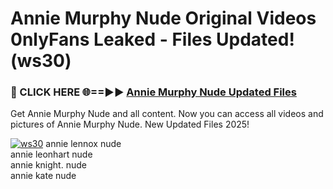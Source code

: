 # Annie Murphy Nude Original Videos 0nlyFans Leaked - Files Updated! (ws30)

<h3>🔴 CLICK HERE 🌐==►► <a href="https://tinyurl.com/4mcuefdz" rel="nofollow">Annie Murphy Nude Updated Files</a></h3>

Get Annie Murphy Nude and all content. Now you can access all videos and pictures of Annie Murphy Nude. New Updated Files 2025!

[![ws30](https://i.imgur.com/StAQSOY.gif)](https://tinyurl.com/4mcuefdz)
annie lennox nude<br>
annie leonhart nude<br>
annie knight. nude<br>
annie kate nude